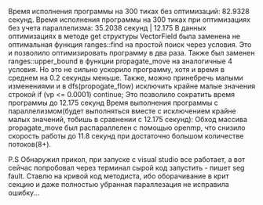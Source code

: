 Время исполнения программы на 300 тиках без оптимизаций:
82.9328 секунд.
Время исполнения программы на 300 тиках при оптимизациях без учета параллелизма:
35.2038 секунд | 12.175
В данных оптимизациях в методе get структуры VectorField была заменена не оптимальная функция ranges::find на простой поиск через условия. Это и позволило оптимизировать программу в два раза.
Также был заменен ranges::upper_bound в функции propagate_move на аналогичные 4 условия. Но это не сильно ускорило программу, хотя и время в среднем на 0.2 секунды меньше.
Также, можно принебречь малыми изменениями и в dfs(propogate_flow) исключить крайне малые значения строкой if (vp <= 0.0001) continue; Это позволило сократить время программы до 12.175 секунд
Время выполнения программы с параллелизмом(будет выполняться вместе с исключением крайне малых значений, тобишь в сравнении с 12.175 секунд):
Обход массива propagate_move был распараллелен с помощью openmp, что снизило скорость работы до 11.8 секунд при достаточно большом количестве потоков(8+).





P.S Обнаружил прикол, при запуске с visual studio все работает, а вот сейчас попробовал через терминал сырой код запустить - пишет seg fault. Ставлю на кривой код методиста, ибо оборачивание в крит секцию и даже полностью убранная параллезация не исправила ошибку...

